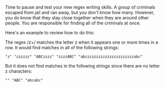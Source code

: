 Time to pause and test your new regex writing skills. A group of criminals escaped from jail and ran away, but you don't know how many. However, you do know that they stay close together when they are around other people. You are responsible for finding all of the criminals at once.

Here's an example to review how to do this:

The regex /z+/ matches the letter z when it appears one or more times in a row. It would find matches in all of the following strings:

`
"z"
"zzzzzz"
"ABCzzzz"
"zzzzABC"
"abczzzzzzzzzzzzzzzzzzzzzabc"
`

But it does not find matches in the following strings since there are no letter z characters:

`
""
"ABC"
"abcabc"
`